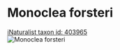 
Monoclea forsteri
=================
  
[iNaturalist taxon id: 403965](https://www.inaturalist.org/taxa/403965)  
![Monoclea forsteri](https://inaturalist-open-data.s3.amazonaws.com/photos/5186424/medium.jpeg)